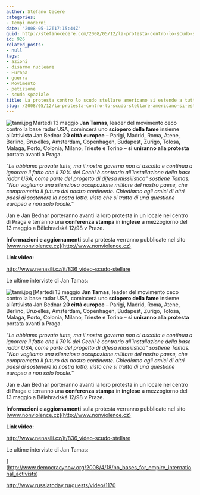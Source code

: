 ```yaml
---
author: Stefano Cecere
categories:
- Tempi moderni
date: "2008-05-12T17:15:44Z"
guid: http://stefanocecere.com/2008/05/12/la-protesta-contro-lo-scudo-stellare-americano-si-estende-a-tutta-leuropa/
id: 926
related_posts:
- null
tags:
- azioni
- disarmo nucleare
- Europa
- guerra
- Movimento
- petizione
- scudo spaziale
title: La protesta contro lo scudo stellare americano si estende a tutta l&#039;Europa
slug: /2008/05/12/la-protesta-contro-lo-scudo-stellare-americano-si-estende-a-tutta-leuropa/
---
```


<img src='http://stefanocecere.com/wp-content/uploads/sites/3/2008/05/tami.jpg' alt='tami.jpg' align="left" />Martedì 13 maggio J**an Tamas**, leader del movimento ceco contro la base radar USA, comincerà uno **sciopero della fame** insieme all&#8217;attivista Jan Bednar **20 città europee** &#8211; Parigi, Madrid, Roma, Atene, Berlino, Bruxelles, Amsterdam, Copenhagen, Budapest, Zurigo, Tolosa, Malaga, Porto, Colonia, Milano, Trieste e Torino &#8211; **si uniranno alla protesta** portata avanti a Praga.

&#8220;_Le abbiamo provate tutte, ma il nostro governo non ci ascolta e continua a ignorare il fatto che il 70% dei Cechi è contrario all&#8217;installazione della base radar USA, come parte del progetto di difesa missilistica&#8221; sostiene Tamas. &#8220;Non vogliamo una silenziosa occupazione militare del nostro paese, che comprometta il futuro del nostro continente. Chiediamo agli amici di altri paesi di sostenere la nostra lotta, visto che si tratta di una questione europea e non solo locale.&#8221;_

Jan e Jan Bednar porteranno avanti la loro protesta in un locale nel centro di Praga e terranno una **conferenza stampa** in **inglese** a mezzogiorno del 13 maggio a Bělehradská 12/98 v Praze.

**Informazioni e aggiornamenti** sulla protesta verranno pubblicate nel sito [www.nonviolence.cz](http://www.nonviolence.cz)

**Link video:**
  
<http://www.nenasili.cz/it/836_video-scudo-stellare>

Le ultime interviste di Jan Tamas:
  
[<img src='http://stefanocecere.com/wp-content/uploads/sites/3/2008/05/tami.jpg' alt='tami.jpg' align="left" />Martedì 13 maggio J**an Tamas**, leader del movimento ceco contro la base radar USA, comincerà uno **sciopero della fame** insieme all&#8217;attivista Jan Bednar **20 città europee** &#8211; Parigi, Madrid, Roma, Atene, Berlino, Bruxelles, Amsterdam, Copenhagen, Budapest, Zurigo, Tolosa, Malaga, Porto, Colonia, Milano, Trieste e Torino &#8211; **si uniranno alla protesta** portata avanti a Praga.

&#8220;_Le abbiamo provate tutte, ma il nostro governo non ci ascolta e continua a ignorare il fatto che il 70% dei Cechi è contrario all&#8217;installazione della base radar USA, come parte del progetto di difesa missilistica&#8221; sostiene Tamas. &#8220;Non vogliamo una silenziosa occupazione militare del nostro paese, che comprometta il futuro del nostro continente. Chiediamo agli amici di altri paesi di sostenere la nostra lotta, visto che si tratta di una questione europea e non solo locale.&#8221;_

Jan e Jan Bednar porteranno avanti la loro protesta in un locale nel centro di Praga e terranno una **conferenza stampa** in **inglese** a mezzogiorno del 13 maggio a Bělehradská 12/98 v Praze.

**Informazioni e aggiornamenti** sulla protesta verranno pubblicate nel sito [www.nonviolence.cz](http://www.nonviolence.cz)

**Link video:**
  
<http://www.nenasili.cz/it/836_video-scudo-stellare>

Le ultime interviste di Jan Tamas:
  
](http://www.democracynow.org/2008/4/18/no_bases_for_empire_international_activists) 
  
<http://www.russiatoday.ru/guests/video/1170>